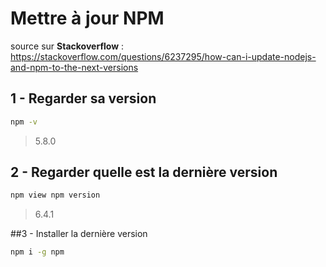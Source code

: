 # Mettre à jour NPM

source sur **Stackoverflow** : https://stackoverflow.com/questions/6237295/how-can-i-update-nodejs-and-npm-to-the-next-versions



## 1 - Regarder sa version

```bash
npm -v
```

> 5.8.0

## 2 - Regarder quelle est la dernière version

```bash
npm view npm version
```

> 6.4.1

##3 - Installer la dernière version

```bash
npm i -g npm
```

